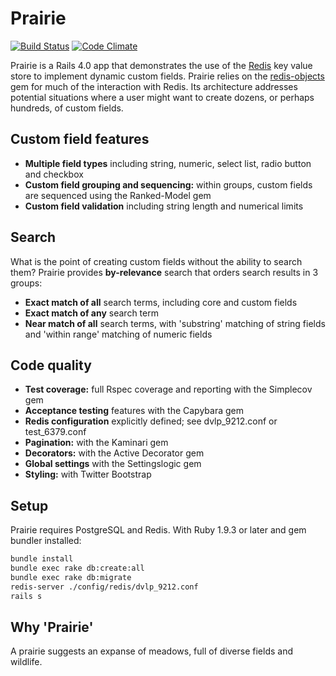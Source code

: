 # Prairie

[![Build Status](https://travis-ci.org/garyf/prairie.png?branch=master)](https://travis-ci.org/garyf/prairie)
[![Code Climate](https://codeclimate.com/github/garyf/prairie.png)](https://codeclimate.com/github/garyf/prairie)

Prairie is a Rails 4.0 app that demonstrates the use of the [Redis](http://redis.io/) key value store
to implement dynamic custom fields. Prairie relies on the [redis-objects](https://github.com/nateware/redis-objects)
gem for much of the interaction with Redis. Its architecture addresses potential situations
where a user might want to create dozens, or perhaps hundreds, of custom fields.

## Custom field features

- **Multiple field types** including string, numeric, select list, radio button and checkbox
- **Custom field grouping and sequencing:** within groups, custom fields are sequenced using the Ranked-Model gem
- **Custom field validation** including string length and numerical limits

## Search

What is the point of creating custom fields without the ability to search them? Prairie provides **by-relevance** search
that orders search results in 3 groups:

- **Exact match of all** search terms, including core and custom fields
- **Exact match of any** search term
- **Near match of all** search terms, with 'substring' matching of string fields and 'within range' matching of numeric fields

## Code quality

- **Test coverage:** full Rspec coverage and reporting with the Simplecov gem
- **Acceptance testing** features with the Capybara gem
- **Redis configuration** explicitly defined; see dvlp_9212.conf or test_6379.conf
- **Pagination:** with the Kaminari gem
- **Decorators:** with the Active Decorator gem
- **Global settings** with the Settingslogic gem
- **Styling:** with Twitter Bootstrap

## Setup

Prairie requires PostgreSQL and Redis. With Ruby 1.9.3 or later and gem bundler installed:

```bash
bundle install
bundle exec rake db:create:all
bundle exec rake db:migrate
redis-server ./config/redis/dvlp_9212.conf
rails s
```

## Why 'Prairie'

A prairie suggests an expanse of meadows, full of diverse fields and wildlife.
